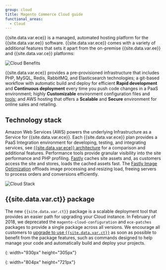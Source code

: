 ```yaml
---
group: cloud
title: Magento Commerce Cloud guide
functional_areas:
  - Cloud
---
```


{{site.data.var.ece}} is a managed, automated hosting platform for the {{site.data.var.ee}} software. {{site.data.var.ece}} comes with a variety of additional features that sets it apart from the on-premise {{site.data.var.ee}} and {{site.data.var.ce}} platforms:

![Cloud Benefits]

{{site.data.var.ece}} provides a pre-provisioned infrastructure that includes PHP, MySQL, Redis, RabbitMQ, and Elasticsearch technologies; a git-based workflow with automatic build and deploy for efficient **Rapid development** and **Continuous deployment** every time you push code changes in a PaaS environment; highly **Customizable** environment configuration files and [tools](#ece-tools-package); and AWS hosting that offers a **Scalable** and **Secure** environment for online sales and retailing.

## Technology stack

Amazon Web Services (AWS) powers the underlying Infrastructure as a Service for {{site.data.var.ece}}. Each {{site.data.var.ece}} plan provides a PaaS Integration environment for developing, testing, and integrating services, see [{{site.data.var.ece}} architecture]({{page.baseurl}}/cloud/architecture/cloud-architecture.html) for a comparison and additional features. Performance tools provide granular visibility into the site performance and PHP profiling. [Fastly]({{page.baseurl}}/cloud/cdn/cloud-fastly.html) caches site assets and, as customers access the site and stores, loads the cached assets fast. The [Fastly Image Optimization]({{page.baseurl}}/cloud/cdn/fastly-image-optimization.html) offloads image processing and resizing load, freeing servers to process orders and conversions efficiently.
<!-- Also, the Fastly Web Application Firewall (WAF) prevents malicious traffic and other OWASP Top 10 threats from affecting the site. -->

![Cloud Stack]

## {{site.data.var.ct}} package
The new `{{site.data.var.ct}}` package is a scalable deployment tool that provides an easier path for upgrading your Cloud instance. In February of 2018, we deprecated the `magento-cloud-configuration` and `ece-patches` packages to provide a single package across all versions. We encourage all customers to [upgrade to use `{{site.data.var.ct}}`]({{page.baseurl}}/cloud/project/ece-tools-upgrade-project.html) as soon as possible to benefit from the package features, such as commands designed to help manage your code and automatically build and deploy your projects.

<!-- Link definitions -->

[Cloud Benefits]: {{site.baseurl}}/common/images/cloud/CloudBenefits.png
{: width="930px" height="305px"}

[Cloud Stack]: {{site.baseurl}}/common/images/cloud/CloudStack.svg
{: width="804px" height="721px"}
